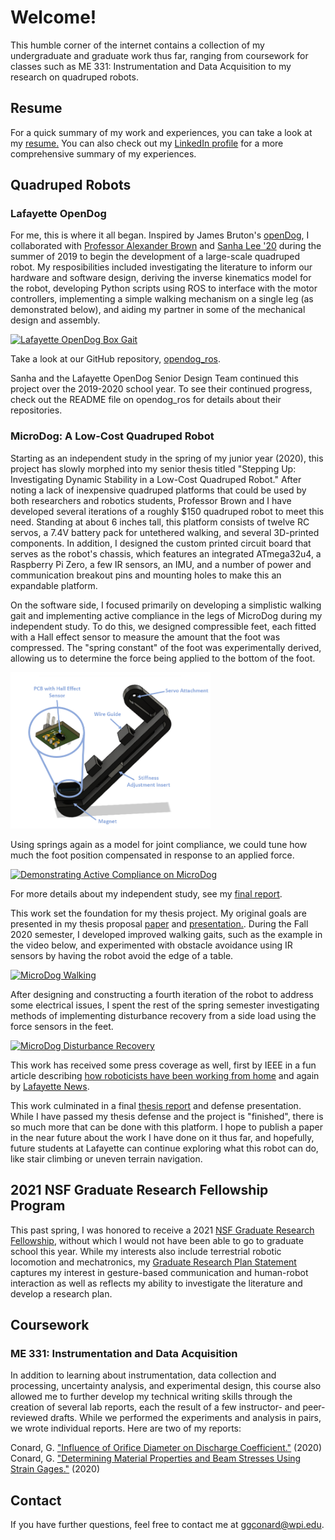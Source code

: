 # Welcome!

This humble corner of the internet contains a collection of my undergraduate and graduate work thus far, ranging from coursework for classes such as ME 331: Instrumentation and Data Acquisition to my research on quadruped robots. 

## Resume

For a quick summary of my work and experiences, you can take a look at my <a href="documents/ConardG_GenResume_Spr2022.pdf" target="_blank">resume.</a> You can also check out my [LinkedIn profile](https://www.linkedin.com/in/gabrielle-conard/) for a more comprehensive summary of my experiences.

## Quadruped Robots

### Lafayette OpenDog

For me, this is where it all began. Inspired by James Bruton's [openDog](https://youtube.com/playlist?list=PLpwJoq86vov_PkA0bla0eiUTsCAPi_mZf), I collaborated with [Professor Alexander Brown](https://github.com/Alexanderallenbrown) and [Sanha Lee '20](https://github.com/sanhalee17) during the summer of 2019 to begin the development of a large-scale quadruped robot. My resposibilities included investigating the literature to inform our hardware and software design, deriving the inverse kinematics model for the robot, developing Python scripts using ROS to interface with the motor controllers, implementing a simple walking mechanism on a single leg (as demonstrated below), and aiding my partner in some of the mechanical design and assembly.

[![Lafayette OpenDog Box Gait](https://res.cloudinary.com/marcomontalbano/image/upload/v1613171873/video_to_markdown/images/youtube--IC7xrN5SfVQ-c05b58ac6eb4c4700831b2b3070cd403.jpg)](https://youtu.be/IC7xrN5SfVQ "Lafayette OpenDog Box Gait")

Take a look at our GitHub repository, [opendog_ros](https://github.com/G-Conard/opendog_ros).

Sanha and the Lafayette OpenDog Senior Design Team continued this project over the 2019-2020 school year. To see their continued progress, check out the README file on opendog_ros for details about their repositories.

### MicroDog: A Low-Cost Quadruped Robot

Starting as an independent study in the spring of my junior year (2020), this project has slowly morphed into my senior thesis titled "Stepping Up: Investigating Dynamic Stability in a Low-Cost Quadruped Robot." After noting a lack of inexpensive quadruped platforms that could be used by both researchers and robotics students, Professor Brown and I have developed several iterations of a roughly $150 quadruped robot to meet this need. Standing at about 6 inches tall, this platform consists of twelve RC servos, a 7.4V battery pack for untethered walking, and several 3D-printed components. In addition, I designed the custom printed circuit board that serves as the robot's chassis, which features an integrated ATmega32u4, a Raspberry Pi Zero, a few IR sensors, an IMU, and a number of power and communication breakout pins and mounting holes to make this an expandable platform. 

On the software side, I focused primarily on developing a simplistic walking gait and implementing active compliance in the legs of MicroDog during my independent study. To do this, we designed compressible feet, each fitted with a Hall effect sensor to measure the amount that the foot was compressed. The "spring constant" of the foot was experimentally derived, allowing us to determine the force being applied to the bottom of the foot. 

<img src="images/Force-Sensing-Leg-PCB-Labeled.png" height=250 class="center">

Using springs again as a model for joint compliance, we could tune how much the foot position compensated in response to an applied force. 

[![Demonstrating Active Compliance on MicroDog](https://res.cloudinary.com/marcomontalbano/image/upload/v1613171639/video_to_markdown/images/youtube--vsHqT6bXOFw-c05b58ac6eb4c4700831b2b3070cd403.jpg)](https://youtu.be/vsHqT6bXOFw "Demonstrating Active Compliance on MicroDog")

For more details about my independent study, see my <a href="documents/Conard-Independent-Study-Paper.pdf" target="_blank">final report</a>.

This work set the foundation for my thesis project. My original goals are presented in my thesis proposal <a href="documents/Conard-Thesis-Proposal.pdf" target="_blank">paper</a> and <a href="documents/Conard-Thesis-Proposal-Presentation.pdf" target="_blank">presentation.</a>. During the Fall 2020 semester, I developed improved walking gaits, such as the example in the video below, and experimented with obstacle avoidance using IR sensors by having the robot avoid the edge of a table.  

[![MicroDog Walking](https://res.cloudinary.com/marcomontalbano/image/upload/v1613171808/video_to_markdown/images/youtube--5-5qfn_KVnA-c05b58ac6eb4c4700831b2b3070cd403.jpg)](https://youtu.be/5-5qfn_KVnA "MicroDog Walking")

After designing and constructing a fourth iteration of the robot to address some electrical issues, I spent the rest of the spring semester investigating methods of implementing disturbance recovery from a side load using the force sensors in the feet. 

[![MicroDog Disturbance Recovery](https://res.cloudinary.com/marcomontalbano/image/upload/v1633960871/video_to_markdown/images/youtube--MJ5eYOLgRrY-c05b58ac6eb4c4700831b2b3070cd403.jpg)](https://youtu.be/MJ5eYOLgRrY "MicroDog Disturbance Recovery")

This work has received some press coverage as well, first by IEEE in a fun article describing [how roboticists have been working from home](https://spectrum.ieee.org/automaton/robotics/home-robots/how-roboticists-and-robots-have-been-working-from-home) and again by [Lafayette News](https://news.lafayette.edu/2020/09/21/homegrown-robots/).

This work culminated in a final <a href="documents/GC_Thesis_FullDocument.pdf" target="_blank">thesis report</a> and defense presentation. While I have passed my thesis defense and the project is "finished", there is so much more that can be done with this platform. I hope to publish a paper in the near future about the work I have done on it thus far, and hopefully, future students at Lafayette can continue exploring what this robot can do, like stair climbing or uneven terrain navigation.

## 2021 NSF Graduate Research Fellowship Program

This past spring, I was honored to receive a 2021 [NSF Graduate Research Fellowship](https://www.nsfgrfp.org/), without which I would not have been able to go to graduate school this year. While my interests also include terrestrial robotic locomotion and mechatronics, my <a href="documents/Conard-NSF-GRFP-GraduateResearchPlan.pdf" target="_blank">Graduate Research Plan Statement</a> captures my interest in gesture-based communication and human-robot interaction as well as reflects my ability to investigate the literature and develop a research plan. 

## Coursework
### ME 331: Instrumentation and Data Acquisition
In addition to learning about instrumentation, data collection and processing, uncertainty analysis, and experimental design, this course also allowed me to further develop my technical writing skills through the creation of several lab reports, each the result of a few instructor- and peer-reviewed drafts. While we performed the experiments and analysis in pairs, we wrote individual reports. Here are two of my reports:

Conard, G. <a href="documents/Conard-ME331-Lab4.pdf" target="_blank">"Influence of Orifice Diameter on Discharge Coefficient."</a> (2020)\
Conard, G. <a href="documents/Conard-ME331-Lab5-Strain-Gage-Report.pdf" target="_blank">"Determining Material Properties and Beam Stresses Using Strain Gages."</a> (2020)



## Contact

If you have further questions, feel free to contact me at ggconard@wpi.edu.
